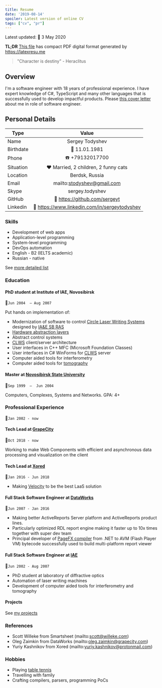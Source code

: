 ```yaml
---
title: Resume
date: '2019-08-14'
spoiler: Latest version of online CV
tags: ["cv", "pr"]
---
```


Latest updated: :calendar: 3 May 2020<br>

__TL;DR__ [This file](./resume.pdf) has compact PDF digital format generated by https://latexresu.me

> "Character is destiny" - Heraclitus

## Overview

I'm a software engineer with 18 years of professional experience.
I have expert knowledge of C#, TypeScript and many other languages that is successfully used to develop impactful products.
Please [this cover letter](/cover) about me in role of software engineer.

## Personal Details

| Type      | Value                                             |
| --------- |:-------------------------------------------------:|
| Name      | Sergey Todyshev                                   |
| Birthdate | :calendar: 11.01.1981                             |
| Phone     | :telephone: +79132017700                          |
| Situation | :hearts: Married, 2 children, 2 funny cats        |
| Location  | Berdsk, Russia                                    |
| Email     | mailto:stodyshev@gmail.com                        |
| Skype     | sergey.todyshev                                   |
| GitHub    | :link: https://github.com/sergeyt                 |
| Linkedin  | :link: https://www.linkedin.com/in/sergeytodyshev |

### Skills

* Development of web apps
* Application-level programming
* System-level programming
* DevOps automation
* English - B2 (IELTS academic)
* Russian - native

See [more detailed list](/skills)

### Education

#### PhD student at Institute of IAE, Novosibirsk
:calendar:<span class="calendar">`Jun 2004  – Aug 2007`</span>

Put hands on implementation of:
* Modernization of software to control [Circle Laser Writing Systems](/clws) designed by [IA&E SB RAS](https://www.iae.nsk.su/en/)
* [Hardware abstraction layers](/devicemanager)
* Abstract control systems
* [CLWS](/clws) client/server architecture
* User interfaces in C++ MFC (Microsoft Foundation Classes)
* User interfaces in C# WinForms for [CLWS](/clws) server
* Computer aided tools for interferometry
* Computer aided tools for [tomography](/voxcat)

#### Master at [Novosibirsk State University](https://www.nsu.ru/)
:calendar:<span class="calendar">`Sep 1999  –  Jun 2004`</span>

Computers, Complexes, Systems and Networks. GPA: 4+

### Professional Experience
:calendar:<span class="calendar">`Jan 2002 - now`</span>

#### Tech Lead at [GrapeCity](https://grapecity.com/)
:calendar:<span class="calendar">`Oct 2018 - now`</span>

Working to make Web Components with efficient and asynchronous data processing and visualization on the client

#### Tech Lead at [Xored](http://www.xored.com/)
:calendar:<span class="calendar">`Jan 2016 - Jun 2018`</span>

* Making [Velocity](/velocity) to be the best LaaS solution

#### Full Stack Software Engineer at [DataWorks](http://dataworks.co/)
:calendar:<span class="calendar">`Jun 2007 - Jan 2016`</span>

* Making better ActiveReports Server platform and ActiveReports product lines.
* Particularly optimized RDL report engine making it faster up to 10x times together with super dev team
* Principal developer of [PageFX compiler](https://github.com/GrapeCity/pagefx) from .NET to AVM (Flash Player VM) bytecode successfully used to build multi-platform report viewer

#### Full Stack Software Engineer at [IAE](https://www.iae.nsk.su/en/)
:calendar:<span class="calendar">`Jun 2002 - Aug 2007`</span>

* PhD student at laboratory of diffractive optics
* Automation of laser writing machines
* Development of computer aided tools for interferometry and tomography

#### Projects

See [my projects](/projects)

### References
* Scott Willeke from Smartsheet (mailto:scott@willeke.com)
* Oleg Zaimkin from DataWorks (mailto:oleg.zaimkin@grapecity.com)
* Yuriy Kashnikov from Xored (mailto:yuriy.kashnikov@protonmail.com)

### Hobbies
* Playing [table tennis](/table-tennis)
* Travelling with family
* Crafting compilers, parsers, programming PoCs

